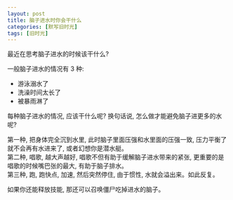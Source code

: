 ```yaml
---
layout: post
title: 脑子进水时你会干什么
categories: [默写旧时光]
tags: [旧时光]
---
```


最近在思考脑子进水的时候该干什么?

一般脑子进水的情况有 3 种:

- 游泳溺水了
- 洗澡时间太长了
- 被暴雨淋了

每种脑子进水的情况, 应该干什么呢? 换句话说, 怎么做才能避免脑子进更多的水呢?

第一种, 把身体完全沉到水里, 此时脑子里面压强和水里面的压强一致, 压力平衡了就不会再有水进来了, 或者幻想你是潜水艇。    
第二种, 唱歌, 越大声越好, 唱歌不但有助于缓解脑子进水带来的紧张, 更重要的是唱歌的时候嘴巴张的最大, 有助于脑子排水。    
第三种, 跑, 跑快点, 加速, 然后突然停住, 由于惯性, 水就会溢出来。如此反复。    

如果你还能释放技能, 那还可以召唤僵尸吃掉进水的脑子。
